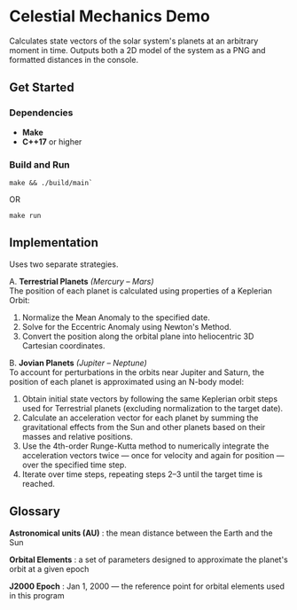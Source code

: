# Celestial Mechanics Demo

Calculates state vectors of the solar system's planets at an arbitrary moment in time. Outputs both a 2D model of the system as a PNG and formatted distances in the console.

## Get Started

### Dependencies
- **Make**
- **C++17** or higher

### Build and Run
```
make && ./build/main`
```
OR
```
make run
```

## Implementation ##
Uses two separate strategies.

A. **Terrestrial Planets** *(Mercury – Mars)*\
   The position of each planet is calculated using properties of a Keplerian Orbit:
   1. Normalize the Mean Anomaly to the specified date.
   2. Solve for the Eccentric Anomaly using Newton's Method.
   3. Convert the position along the orbital plane into heliocentric 3D Cartesian coordinates.

B. **Jovian Planets** *(Jupiter – Neptune)*\
   To account for perturbations in the orbits near Jupiter and Saturn, the position of each planet is approximated using an N-body model:
   1. Obtain initial state vectors by following the same Keplerian orbit steps used for Terrestrial planets (excluding normalization to the target date).
   2. Calculate an acceleration vector for each planet by summing the gravitational effects from the Sun and other planets based on their masses and relative positions.
   3. Use the 4th-order Runge-Kutta method to numerically integrate the acceleration vectors twice — once for velocity and again for position — over the specified time step.
   4. Iterate over time steps, repeating steps 2–3 until the target time is reached.

## Glossary ##
**Astronomical units (AU)**
: the mean distance between the Earth and the Sun

**Orbital Elements**
: a set of parameters designed to approximate the planet's orbit at a given epoch

**J2000 Epoch**
: Jan 1, 2000 — the reference point for orbital elements used in this program
